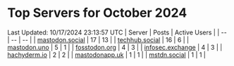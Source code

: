 # Top Servers for October 2024
Last Updated: 10/17/2024 23:13:57 UTC
| Server | Posts | Active Users |
| -- | -- | -- |
| [mastodon.social](https://mastodon.social/tags/PowerShell) | 17 | 13 |
| [techhub.social](https://techhub.social/tags/PowerShell) | 16 | 6 |
| [mastodon.uno](https://mastodon.uno/tags/PowerShell) | 5 | 1 |
| [fosstodon.org](https://fosstodon.org/tags/PowerShell) | 4 | 3 |
| [infosec.exchange](https://infosec.exchange/tags/PowerShell) | 4 | 3 |
| [hachyderm.io](https://hachyderm.io/tags/PowerShell) | 2 | 2 |
| [mastodonapp.uk](https://mastodonapp.uk/tags/PowerShell) | 1 | 1 |
| [mstdn.social](https://mstdn.social/tags/PowerShell) | 1 | 1 |
